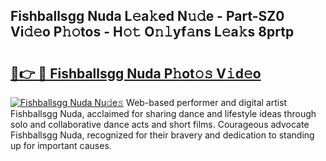 ## Fishballsgg Nuda L𝚎a𝚔ed N𝚞𝚍e - Part-SZ0 Vi𝚍𝚎o P𝚑𝚘tos - H𝚘𝚝 O𝚗𝚕yf𝚊ns L𝚎a𝚔s 8prtp

# <h2><a href="http://kf24j6.oniu.top/?m=Fishballsgg+Nuda">🔗👉 🔴 Fishballsgg Nuda P𝚑ot𝚘𝚜 V𝚒d𝚎o</a></h2>

[![Fishballsgg Nuda Nu𝚍e𝚜](https://i.imgur.com/0qMVB7G.gif)](http://kf24j6.oniu.top/?m=Fishballsgg+Nuda)
Web-based performer and digital artist Fishballsgg Nuda, acclaimed for sharing dance and lifestyle ideas through solo and collaborative dance acts and short films. Courageous advocate Fishballsgg Nuda, recognized for their bravery and dedication to standing up for important causes.  
